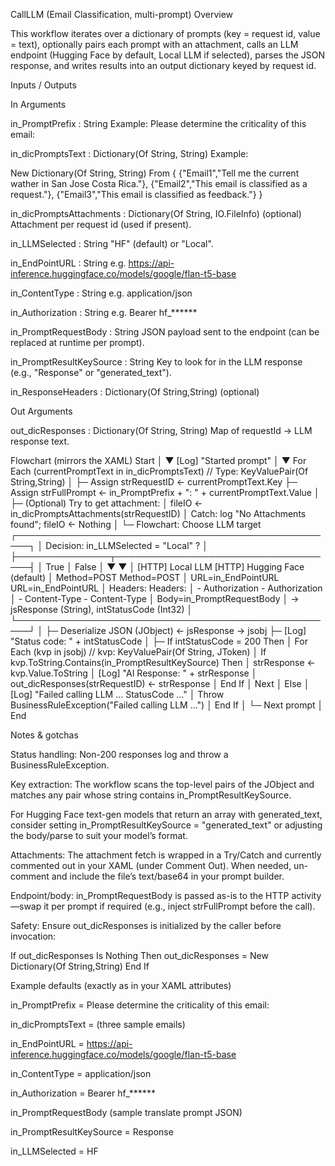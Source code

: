 CallLLM (Email Classification, multi-prompt)
Overview

This workflow iterates over a dictionary of prompts (key = request id, value = text), optionally pairs each prompt with an attachment, calls an LLM endpoint (Hugging Face by default, Local LLM if selected), parses the JSON response, and writes results into an output dictionary keyed by request id.

Inputs / Outputs

In Arguments

in_PromptPrefix : String
Example: Please determine the criticality of this email:

in_dicPromptsText : Dictionary(Of String, String)
Example:

New Dictionary(Of String, String) From {
  {"Email1","Tell me the current wather in San Jose Costa Rica."},
  {"Email2","This email is classified as a request."},
  {"Email3","This email is classified as feedback."}
}


in_dicPromptsAttachments : Dictionary(Of String, IO.FileInfo) (optional)
Attachment per request id (used if present).

in_LLMSelected : String
"HF" (default) or "Local".

in_EndPointURL : String
e.g. https://api-inference.huggingface.co/models/google/flan-t5-base

in_ContentType : String
e.g. application/json

in_Authorization : String
e.g. Bearer hf_******

in_PromptRequestBody : String
JSON payload sent to the endpoint (can be replaced at runtime per prompt).

in_PromptResultKeySource : String
Key to look for in the LLM response (e.g., "Response" or "generated_text").

in_ResponseHeaders : Dictionary(Of String,String) (optional)

Out Arguments

out_dicResponses : Dictionary(Of String, String)
Map of requestId → LLM response text.

Flowchart (mirrors the XAML)
Start
  │
  ▼
[Log] "Started prompt"
  │
  ▼
For Each (currentPromptText in in_dicPromptsText)           // Type: KeyValuePair(Of String,String)
  │
  ├─ Assign strRequestID   ← currentPromptText.Key
  ├─ Assign strFullPrompt  ← in_PromptPrefix + ": " + currentPromptText.Value
  │
  ├─ (Optional) Try to get attachment:
  │     fileIO ← in_dicPromptsAttachments(strRequestID)
  │   Catch: log "No Attachments found"; fileIO ← Nothing
  │
  └─ Flowchart: Choose LLM target
        ┌────────────────────────────────────────────────────┐
        │ Decision: in_LLMSelected = "Local" ?               │
        ├───────────────┬────────────────────────────────────┤
        │ True          │ False                              │
        ▼               ▼                                    │
    [HTTP] Local LLM    [HTTP] Hugging Face (default)        │
    Method=POST         Method=POST                           │
    URL=in_EndPointURL  URL=in_EndPointURL                    │
    Headers:            Headers:                              │
      - Authorization     - Authorization                     │
      - Content-Type      - Content-Type                      │
    Body=in_PromptRequestBody                                  │
    → jsResponse (String), intStatusCode (Int32)               │
        └────────────────────────────────────────────────────┘
  │
  ├─ Deserialize JSON (JObject) ← jsResponse  → jsobj
  ├─ [Log] "Status code: " + intStatusCode
  │
  ├─ If intStatusCode = 200 Then
  │     For Each (kvp in jsobj)    // kvp: KeyValuePair(Of String, JToken)
  │       If kvp.ToString.Contains(in_PromptResultKeySource) Then
  │         strResponse ← kvp.Value.ToString
  │         [Log] "AI Response: " + strResponse
  │         out_dicResponses(strRequestID) ← strResponse
  │       End If
  │     Next
  │   Else
  │     [Log] "Failed calling LLM … StatusCode …"
  │     Throw BusinessRuleException("Failed calling LLM …")
  │   End If
  │
  └─ Next prompt
  │
End

Notes & gotchas

Status handling: Non-200 responses log and throw a BusinessRuleException.

Key extraction: The workflow scans the top-level pairs of the JObject and matches any pair whose string contains in_PromptResultKeySource.

For Hugging Face text-gen models that return an array with generated_text, consider setting in_PromptResultKeySource = "generated_text" or adjusting the body/parse to suit your model’s format.

Attachments: The attachment fetch is wrapped in a Try/Catch and currently commented out in your XAML (under Comment Out). When needed, un-comment and include the file’s text/base64 in your prompt builder.

Endpoint/body: in_PromptRequestBody is passed as-is to the HTTP activity—swap it per prompt if required (e.g., inject strFullPrompt before the call).

Safety: Ensure out_dicResponses is initialized by the caller before invocation:

If out_dicResponses Is Nothing Then
    out_dicResponses = New Dictionary(Of String,String)
End If

Example defaults (exactly as in your XAML attributes)

in_PromptPrefix = Please determine the criticality of this email:

in_dicPromptsText = (three sample emails)

in_EndPointURL = https://api-inference.huggingface.co/models/google/flan-t5-base

in_ContentType = application/json

in_Authorization = Bearer hf_******

in_PromptRequestBody (sample translate prompt JSON)

in_PromptResultKeySource = Response

in_LLMSelected = HF
